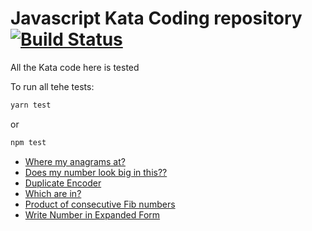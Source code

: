 # Javascript Kata Coding repository [![Build Status](https://travis-ci.com/fpineda3105/kata-coding.svg?branch=master)](https://travis-ci.com/fpineda3105/kata-coding)
 
All the Kata code here is tested

To run all tehe tests:
```bash
yarn test 
```
or

```bash
npm test
```

- [Where my anagrams at?](https://www.codewars.com/kata/523a86aa4230ebb5420001e1/)
- [Does my number look big in this??](https://www.codewars.com/kata/523a86aa4230ebb5420001e1/)
- [Duplicate Encoder](https://www.codewars.com/kata/54b42f9314d9229fd6000d9c/)
- [Which are in?](https://www.codewars.com/kata/550554fd08b86f84fe000a58/)
- [Product of consecutive Fib numbers](https://www.codewars.com/kata/5541f58a944b85ce6d00006a/)
- [Write Number in Expanded Form ](https://www.codewars.com/kata/5842df8ccbd22792a4000245)